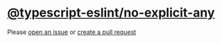 [@typescript-eslint/no-explicit-any](https://typescript-eslint.io/rules/no-explicit-any)
========================================================================================
Please [open an issue](https://github.com/professional-js/eslint-config/issues/new)
or [create a pull request](https://github.com/professional-js/eslint-config/edit/main/src/rules-configurations/@typescript-eslint/no-explicit-any.md)
